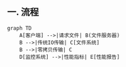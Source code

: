 ## 一. 流程
```mermaid
graph TD
    A[客户端] -->|请求文件| B(文件服务器)
    B -->|传统IO传输| C[文件系统]
    B -->|零拷贝传输| C
    D[监控系统] -->|性能指标| E[性能报告]

```

